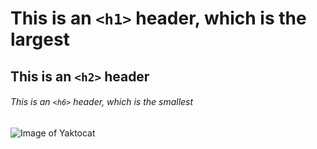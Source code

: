 # This is an `<h1>` header, which is the largest

## This is an `<h2>` header

###### This is an `<h6>` header, which is the smallest  
![Image of Yaktocat](https://octodex.github.com/images/yaktocat.png)
